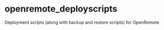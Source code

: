 # openremote_deployscripts
Deployment scripts (along with backup and restore scripts) for OpenRemote
